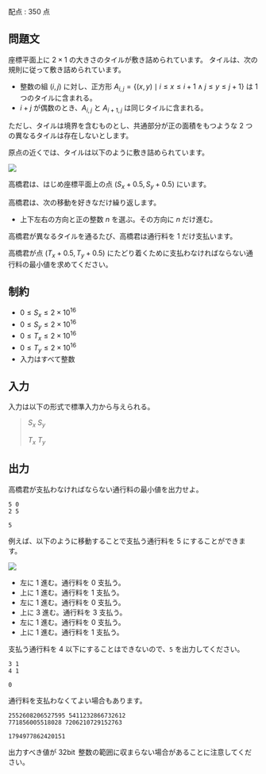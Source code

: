 配点 : $350$ 点

## 問題文

座標平面上に $2\times1$ の大きさのタイルが敷き詰められています。
タイルは、次の規則に従って敷き詰められています。

- 整数の組 $(i,j)$ に対し、正方形 $A _ {i,j}=\lbrace(x,y)\mid i\leq x\leq i+1\wedge j\leq y\leq j+1\rbrace$ は $1$ つのタイルに含まれる。
- $i+j$ が偶数のとき、$A _ {i,j}$ と $A _ {i + 1,j}$ は同じタイルに含まれる。

ただし、タイルは境界を含むものとし、共通部分が正の面積をもつような $2$ つの異なるタイルは存在しないとします。

原点の近くでは、タイルは以下のように敷き詰められています。

![](https://img.atcoder.jp/abc359/7ab121cd550fa78b43845d4ffd7f74b3.png)

高橋君は、はじめ座標平面上の点 $(S _ x+0.5,S _ y+0.5)$ にいます。

高橋君は、次の移動を好きなだけ繰り返します。

- 上下左右の方向と正の整数 $n$ を選ぶ。その方向に $n$ だけ進む。

高橋君が異なるタイルを通るたび、高橋君は通行料を $1$ だけ支払います。

高橋君が点 $(T _ x+0.5,T _ y+0.5)$ にたどり着くために支払わなければならない通行料の最小値を求めてください。

## 制約

- $0\leq S _ x\leq2\times10 ^ {16}$
- $0\leq S _ y\leq2\times10 ^ {16}$
- $0\leq T _ x\leq2\times10 ^ {16}$
- $0\leq T _ y\leq2\times10 ^ {16}$
- 入力はすべて整数

## 入力

入力は以下の形式で標準入力から与えられる。

> $S _ x$ $S _ y$
> 
> $T _ x$ $T _ y$

## 出力

高橋君が支払わなければならない通行料の最小値を出力せよ。

```input1
5 0
2 5
```

```output1
5
```

例えば、以下のように移動することで支払う通行料を $5$ にすることができます。

![](https://img.atcoder.jp/abc359/187d19c48a9a0fcedb2602063689ee77.png)

- 左に $1$ 進む。通行料を $0$ 支払う。
- 上に $1$ 進む。通行料を $1$ 支払う。
- 左に $1$ 進む。通行料を $0$ 支払う。
- 上に $3$ 進む。通行料を $3$ 支払う。
- 左に $1$ 進む。通行料を $0$ 支払う。
- 上に $1$ 進む。通行料を $1$ 支払う。

支払う通行料を $4$ 以下にすることはできないので、`5` を出力してください。

```input2
3 1
4 1
```

```output2
0
```

通行料を支払わなくてよい場合もあります。

```input3
2552608206527595 5411232866732612
771856005518028 7206210729152763
```

```output3
1794977862420151
```

出力すべき値が $32\operatorname{bit}$ 整数の範囲に収まらない場合があることに注意してください。